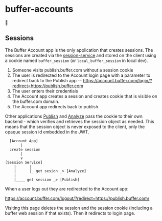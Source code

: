 # buffer-accounts
🍥

## Sessions

The Buffer Account app is the only application that creates sessions. The sessions are created via the [session-service](https://github.com/bufferapp/session-service) and stored on the client using a cookie named `buffer_session` (or `local_buffer_session` in local dev).

1. Someone visits publish.buffer.com without a session cookie
2. The user is redirected to the Account login page with a parameter to redirect back  to the Publish app -- https://account.buffer.com/login/?redirect=https://publish.buffer.com
3. The user enters their credentials
4. The Account app creates a session and creates cookie that is visible on the buffer.com domain.
5. The Account app redirects back to publish

Other applications [Publish](https://github.com/bufferapp/buffer-publish) and [Analyze](https://github.com/bufferapp/buffer-analyze) pass the cookie to their own backend - which verifies and retrieves the session object as needed. This means that the session object is never exposed to the client, only the opaque session id embedded in the JWT.

```
  [Account App]
       |
  create session
       |
       ∨
[Session Service]
    |      |
    |      |_ get sesion _> [Analyze]
    |
    |____ get session _> [Publish]
```

When a user logs out they are redirected to the Account app:

https://account.buffer.com/logout/?redirect=https://publish.buffer.com/

Visiting this page deletes the session and the session cookie (including a buffer web session if that exists). Then it redirects to login page.
